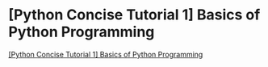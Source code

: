 # [Python Concise Tutorial 1] Basics of Python Programming
[[Python Concise Tutorial 1] Basics of Python Programming](https://aiwithcloud.com/2022/09/16/python_concise_tutorial_1_basics_of_python_programming/)